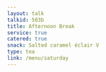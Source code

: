 ```yaml
---
layout: talk
talkid: 503b
title: Afternoon Break
service: true
catered: true
snack: Salted caramel éclair V
type: tea
link: /menu/saturday
---
```


